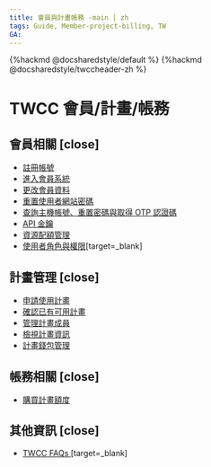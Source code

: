 ```yaml
---
title: 會員與計畫帳務 -main | zh
tags: Guide, Member-project-billing, TW
GA:
---
```


{%hackmd @docsharedstyle/default %}
{%hackmd @docsharedstyle/twccheader-zh %}

# TWCC 會員/計畫/帳務

會員相關 [close]
---

- [註冊帳號](https://man.twcc.ai/@twccdocs/S1v-UAi6V?type=view)
- [進入會員系統](https://man.twcc.ai/@twsdocs/howto-service-access-service-zh)
- [更改會員資料](https://man.twcc.ai/@twccdocs/guide-service-update-your-info-zh)
- [重置使用者網站密碼](https://man.twcc.ai/@twccdocs/guide-service-reset-portal-pwd-zh)
- [查詢主機帳號、重置密碼與取得 OTP 認證碼](https://man.twcc.ai/@twccdocs/guide-service-hostname-pwd-otp-zh)
- [API 金鑰](https://man.twcc.ai/@TWSC/guide-service-api-key-zh)
- [資源配額管理](https://man.twcc.ai/@TWSC/guide-service-quota-mngmnt-zh)
- [使用者角色與權限](https://man.twcc.ai/@twccdocs/role-main-zh/https%3A%2F%2Fman.twcc.ai%2F%40twccdocs%2Frole-overview-zh)[target=_blank]

計畫管理 [close]
---
- [申請使用計畫](https://man.twcc.ai/@twccdocs/rkXUICiTE?type=view)
- [確認已有可用計畫](https://man.twcc.ai/@twccdocs/rJ09wRoa4?type=view)
- [管理計畫成員](https://man.twcc.ai/@twccdocs/SkXewCiaE?type=view)
- [檢視計畫資訊](https://man.twcc.ai/@twccdocs/BkzBO0j6N?type=view)
- [計畫錢包管理](https://man.twcc.ai/@twccdocs/guide-service-manage-project-wallet-zh)

帳務相關 [close]
---
- [購買計畫額度](https://man.twcc.ai/@twccdocs/S17dwAja4?type=view)


其他資訊 [close]
---

- [TWCC FAQs <i class="fa fa-question-circle" aria-hidden="true"></i>](https://man.twcc.ai/@twccdocs/faq-zh/https%3A%2F%2Fman.twcc.ai%2F%40twccdocs%2Ffaq-membership-project-billing-zh)[target=_blank]